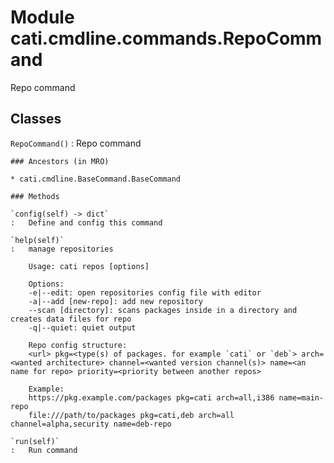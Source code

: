 Module cati.cmdline.commands.RepoCommand
========================================
Repo command

Classes
-------

`RepoCommand()`
:   Repo command

    ### Ancestors (in MRO)

    * cati.cmdline.BaseCommand.BaseCommand

    ### Methods

    `config(self) ‑> dict`
    :   Define and config this command

    `help(self)`
    :   manage repositories
        
        Usage: cati repos [options]
        
        Options:
        -e|--edit: open repositories config file with editor
        -a|--add [new-repo]: add new repository
        --scan [directory]: scans packages inside in a directory and creates data files for repo
        -q|--quiet: quiet output
        
        Repo config structure:
        <url> pkg=<type(s) of packages. for example `cati` or `deb`> arch=<wanted architecture> channel=<wanted version channel(s)> name=<an name for repo> priority=<priority between another repos>
        
        Example:
        https://pkg.example.com/packages pkg=cati arch=all,i386 name=main-repo
        file:///path/to/packages pkg=cati,deb arch=all channel=alpha,security name=deb-repo

    `run(self)`
    :   Run command
